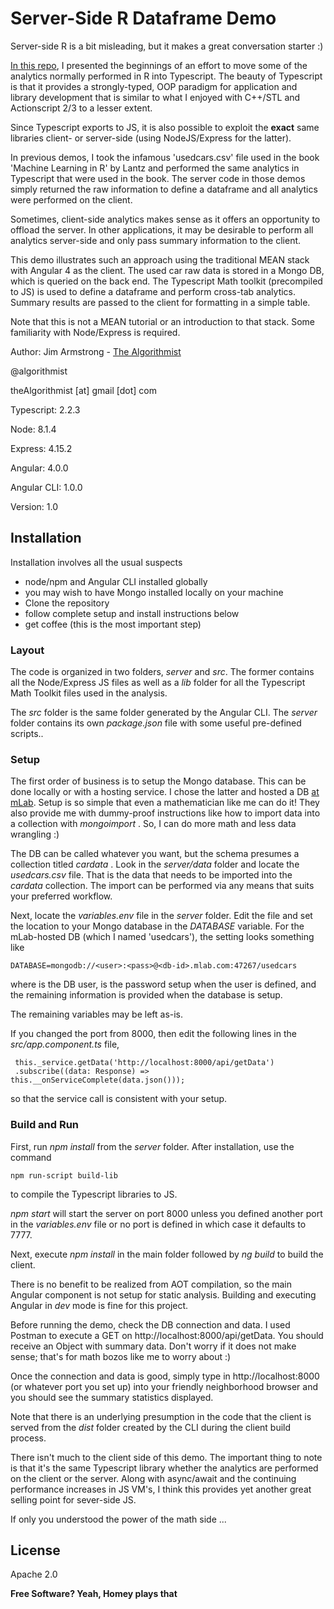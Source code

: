 # Server-Side R Dataframe Demo

Server-side R is a bit misleading, but it makes a great conversation starter :)

[In this repo], I presented the beginnings of an effort to move some of the analytics normally performed in R into Typescript.  The beauty of Typescript is that it provides a strongly-typed, OOP paradigm for application and library development that is similar to what I enjoyed with C++/STL and Actionscript 2/3 to a lesser extent.
 
Since Typescript exports to JS, it is also possible to exploit the **exact** same libraries client- or server-side (using NodeJS/Express for the latter).

In previous demos, I took the infamous 'usedcars.csv' file used in the book 'Machine Learning in R' by Lantz and performed the same analytics in Typescript that were used in the book.  The server code in those demos simply returned the raw information to define a dataframe and all analytics were performed on the client.

Sometimes, client-side analytics makes sense as it offers an opportunity to offload the server.  In other applications, it may be desirable to perform all analytics server-side and only pass summary information to the client.

This demo illustrates such an approach using the traditional MEAN stack with Angular 4 as the client.  The used car raw data is stored in a Mongo DB, which is queried on the back end.  The Typescript Math toolkit (precompiled to JS) is used to define a dataframe and perform cross-tab analytics.  Summary results are passed to the client for formatting in a simple table.

Note that this is not a MEAN tutorial or an introduction to that stack.  Some familiarity with Node/Express is required.


Author:  Jim Armstrong - [The Algorithmist]

@algorithmist

theAlgorithmist [at] gmail [dot] com

Typescript: 2.2.3

Node: 8.1.4

Express: 4.15.2

Angular: 4.0.0

Angular CLI: 1.0.0

Version: 1.0


## Installation

Installation involves all the usual suspects

  - node/npm and Angular CLI installed globally
  - you may wish to have Mongo installed locally on your machine
  - Clone the repository
  - follow complete setup and install instructions below
  - get coffee (this is the most important step)


### Layout

The code is organized in two folders, _server_ and _src_.  The former contains all the Node/Express JS files as well as a _lib_ folder for all the Typescript Math Toolkit files used in the analysis.

The _src_ folder is the same folder generated by the Angular CLI.  The _server_ folder contains its own _package.json_ file with some useful pre-defined scripts..
 

### Setup

The first order of business is to setup the Mongo database.  This can be done locally or with a hosting service.  I chose the latter and hosted a DB [at mLab].  Setup is so simple that even a mathematician like me can do it!  They also provide me with dummy-proof instructions like how to import data into a collection with _mongoimport_ .  So, I can do more math and less data wrangling :)

The DB can be called whatever you want, but the schema presumes a collection titled _cardata_ .  Look in the _server/data_ folder and locate the _usedcars.csv_ file.  That is the data that needs to be imported into the _cardata_ collection.  The import can be performed via any means that suits your preferred workflow.

Next, locate the _variables.env_ file in the _server_ folder.  Edit the file and set the location to your Mongo database in the _DATABASE_ variable.  For the mLab-hosted DB (which I named 'usedcars'), the setting looks something like

```
DATABASE=mongodb://<user>:<pass>@<db-id>.mlab.com:47267/usedcars
```

where <user> is the DB user, <pass> is the password setup when the user is defined, and the remaining information is provided when the database is setup.

The remaining variables may be left as-is.

If you changed the port from 8000, then edit the following lines in the _src/app.component.ts_ file,

```
 this._service.getData('http://localhost:8000/api/getData')
 .subscribe((data: Response) => this.__onServiceComplete(data.json()));
```

so that the service call is consistent with your setup.


### Build and Run

First, run _npm install_ from the _server_ folder.  After installation, use the command

```
npm run-script build-lib
```

to compile the Typescript libraries to JS.  

_npm start_ will start the server on port 8000 unless you defined another port in the _variables.env_ file or no port is defined in which case it defaults to 7777.

Next, execute _npm install_ in the main folder followed by _ng build_ to build the client.

There is no benefit to be realized from AOT compilation, so the main Angular component is not setup for static analysis.  Building and executing Angular in _dev_ mode is fine for this project.

Before running the demo, check the DB connection and data.  I used Postman to execute a GET on http://localhost:8000/api/getData.  You should receive an Object with summary data.  Don't worry if it does not make sense; that's for math bozos like me to worry about :)

Once the connection and data is good, simply type in http://localhost:8000 (or whatever port you set up) into your friendly neighborhood browser and you should see the summary statistics displayed.

Note that there is an underlying presumption in the code that the client is served from the _dist_ folder created by the CLI during the client build process.

There isn't much to the client side of this demo.  The important thing to note is that it's the same Typescript library whether the analytics are performed on the client or the server.  Along with async/await and the continuing performance increases in JS VM's, I think this provides yet another great selling point for sever-side JS.

If only you understood the power of the math side ...

License
----

Apache 2.0

**Free Software? Yeah, Homey plays that**

[//]: # (kudos http://stackoverflow.com/questions/4823468/store-comments-in-markdown-syntax)

[The Algorithmist]: <http://algorithmist.net>

[In this repo]: <https://github.com/theAlgorithmist/TSDataFrame>

[at mLab]: <https://mlab.com/>
